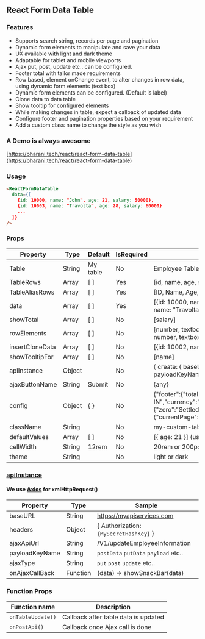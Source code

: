 ## React Form Data Table
### Features
- Supports search string, records per page and pagination
- Dynamic form elements to manipulate and save your data
- UX available with light and dark theme
- Adaptable for tablet and mobile viewports
- Ajax put, post, update etc.. can be configured.
- Footer total with tailor made requirements
- Row based, element onChange event, to alter changes in row data, using dynamic form elements (text box)
- Dynamic form elements can be configured. (Default is label)
- Clone data to data table
- Show tooltip for configured elements
- While making changes in table, expect a callback of updated data
- Configure footer and pagination properties based on your requirement
- Add a custom class name to change the style as you wish

### A Demo is always awesome
[https://bharani.tech/react/react-form-data-table](https://bharani.tech/react/react-form-data-table)

### Usage
```html
<ReactFormDataTable
  data={[
    {id: 10000, name: "John", age: 21, salary: 50000},
    {id: 10003, name: "Travolta", age: 28, salary: 60000}
    ...
  ]}
/>
```

### Props
Property  | Type | Default | IsRequired | Sample
----------- | -------| -------- | ------------- | ---------
Table  | String | My table | No | Employee Table
TableRows  | Array  | [ ] | Yes | [id, name, age, salary]
TableAliasRows | Array | [ ] | Yes | [ID, Name, Age, Salary]
data | Array | [ ] | Yes | [{id: 10000, name: "John", age: 21, salary: 50000},{id: 10003, name: "Travolta", age: 28, salary: 60000}]
showTotal | Array | [ ] | No | [salary]
rowElements | Array | [ ] | No | [number, textbox, number, number] (Available form elements: number, textbox, textarea, checkbox, date, dateTime, fetch)
insertCloneData | Array | [ ] | No | [{id: 10002, name: "Woo", age: 31, salary: 70000}]
showTooltipFor | Array | [ ] | No | [name]
apiInstance | Object | | No |  { create: { baseURL: "", headers: {}, }, ajaxApiUrl: "", payloadKeyName: "payload", ajaxType: "post" }
ajaxButtonName | String | Submit | No | {any}
config | Object | { } | No | {"footer":{"total":{"locale":"en-IN","currency":"","maxDecimal":2,"doubleEntryBalanceStrings":{"zero":"Settled","plus":"Ahead","minus":"Bal"}},"pagination":{"currentPage":"first","recordsPerPage":10,"maxPagesToShow":5}}}
className | String |  | No | my-custom-table
defaultValues | Array | [ ] | No | [{ age: 21 }] (used only during adding rows in table)
cellWidth | String | 12rem | No | 20rem or 200px
theme | String | | No | light or dark

### [apiInstance](#api-ins)
#### We use [Axios](https://www.npmjs.com/package/axios) for xmlHttpRequest()

| Property | Type | Sample
| -- | -- | -- |
| baseURL | String | https://myapiservices.com |
| headers | Object | { Authorization: `{MySecretHashKey}` } |
| ajaxApiUrl | String | /V1/updateEmployeeInformation |
| payloadKeyName | String | `postData` `putData` `payload` etc.. |
| ajaxType | String | `put` `post` `update` etc.. |
| onAjaxCallBack | Function | (data) => showSnackBar(data) |

### Function Props
| Function name | Description
| ------------------ | -------------- |
| `onTableUpdate()` | Callback after table data is updated
| `onPostApi()` | Callback once Ajax call is done



